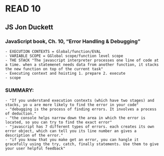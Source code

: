 # READ 10
## JS Jon Duckett
### JavaScript book, Ch. 10, “Error Handling & Debugging”
    - EXECUTION CONTEXTS = Global/function/EVAL 
    - VARIABLE SCOPE = GGlobal scope/function level scope
    - THE STACK "The javascript interpreter processes one line of code at a time. when a statemenet needs data from another function, it stacks the new function on top of the current task"
    - Executing context and hoisting 1. prepare 2. execute
    - scope
### SUMMARY:
    - "If you understand execution contexts (which have two stages) and stacks, yo u are more likely to find the error in your code"
    - "debugging is the process of finding errors. It involves a process of deduction."
    - "the console helps narrow down the area in which the error is located, so you can try to find the exact error"
    - "javascript has 7 different types of errors. each creates its own error object, which can tell you its line number an gives a description of the error."
    - "if you know that you make get an error, you can hangle it gracefully using the try, catch, finally statements. Use them to give your user helpful feedback"

